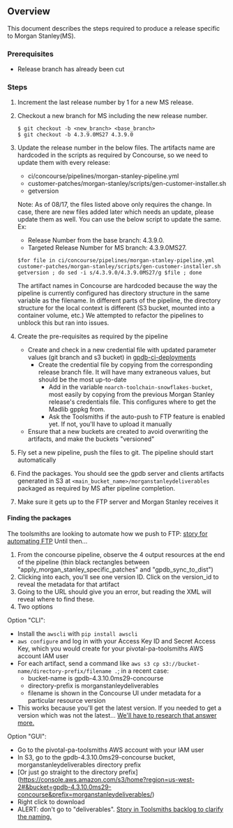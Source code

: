 ## Overview
This document describes the steps required to produce a release specific to Morgan Stanley(MS).

### Prerequisites

- Release branch has already been cut

### Steps
1. Increment the last release number by 1 for a new MS release.
2. Checkout a new branch for MS including the new release number.

	```
	$ git checkout -b <new_branch> <base_branch>
	$ git checkout -b 4.3.9.0MS27 4.3.9.0
	```
3. Update the release number in the below files. The artifacts name are hardcoded in the scripts as required by Concourse, so we need to update them with every release:
	* ci/concourse/pipelines/morgan-stanley-pipeline.yml
	* customer-patches/morgan-stanley/scripts/gen-customer-installer.sh
	* getversion

	Note: As of 08/17, the files listed above only requires the change. In case, there are new files added later which needs an update, please update them as well.
	You can use the below script to update the same.
	Ex:
	* Release Number from the base branch: 4.3.9.0.
	* Targeted Release Number for MS branch: 4.3.9.0MS27.

 	```
 	$for file in ci/concourse/pipelines/morgan-stanley-pipeline.yml customer-patches/morgan-stanley/scripts/gen-customer-installer.sh getversion ; do sed -i s/4.3.9.0/4.3.9.0MS27/g $file ; done
 	```

	The artifact names in Concourse are hardcoded because the way the pipeline is currently configured has directory structure in the same variable as the filename.
	In different parts of the pipeline, the directory structure for the local context is different (S3 bucket, mounted into a container volume, etc.)
	We attempted to refactor the pipelines to unblock this but ran into issues.
4. Create the pre-requisites as required by the pipeline
	* Create and check in a new credential file with updated parameter values (git branch and s3 bucket) in [gpdb-ci-deployments](https://www.github.com/greenplum-db/gpdb-ci-deployments)
	  + Create the credential file by copying from the corresponding release branch file. It will have many extraneous values, but should be the most up-to-date
		+ Add in the variable `noarch-toolchain-snowflakes-bucket`, most easily by copying from the previous Morgan Stanley release's credentials file. This configures where to get the Madlib gppkg from.
		+ Ask the Toolsmiths if the auto-push to FTP feature is enabled yet. If not, you'll have to upload it manually
	* Ensure that a new buckets are created to avoid overwriting the artifacts, and make the buckets "versioned"
5. Fly set a new pipeline, push the files to git. The pipeline should start
   automatically
6. Find the packages. You should see the gpdb server and clients artifacts
	 generated in S3 at `<main_bucket_name>/morganstanleydeliverables` packaged
	 as required by MS after pipeline completion.
7. Make sure it gets up to the FTP server and Morgan Stanley receives it

#### Finding the packages

The toolsmiths are looking to automate how we push to FTP:
[story for automating FTP](https://www.pivotaltracker.com/story/show/128436597)
Until then...

1. From the concourse pipeline, observe the 4 output resources at the end of
	 the pipeline (thin black rectangles between
	 "apply_morgan_stanley_specific_patches" and "gpdb_sync_to_dist")
2. Clicking into each, you'll see one version ID. Click on the version_id to
	 reveal the metadata for that artifact
3. Going to the URL should give you an error, but reading the XML will reveal
	 where to find these.
4. Two options

Option "CLI":

- Install the `awscli` with `pip install awscli`
- `aws configure` and log in with your Access Key ID and Secret Access Key,
	which you would create for your pivotal-pa-toolsmiths AWS account IAM user
- For each artifact, send a command like
  `aws s3 cp s3://bucket-name/directory-prefix/filename .`; in a recent case:
    + bucket-name is gpdb-4.3.10.0ms29-concourse
    + directory-prefix is morganstanleydeliverables
    + filename is shown in the Concourse UI under metadata for a particular
		  resource version
- This works because you'll get the latest version. If you needed to get a
	version which was not the latest...	[We'll have to research that answer
	more.](https://www.pivotaltracker.com/story/show/133540511)

Option "GUI":

- Go to the pivotal-pa-toolsmiths AWS account with your IAM user
- In S3, go to the gpdb-4.3.10.0ms29-concourse bucket,
	morganstanleydeliverables directory prefix
- [Or just go straight to the directory prefix]
  (https://console.aws.amazon.com/s3/home?region=us-west-2#&bucket=gpdb-4.3.10.0ms29-concourse&prefix=morganstanleydeliverables/)
- Right click to download
- ALERT: don't go to "deliverables". [Story in Toolsmiths backlog to clarify
	the naming.](https://www.pivotaltracker.com/story/show/133541875)
